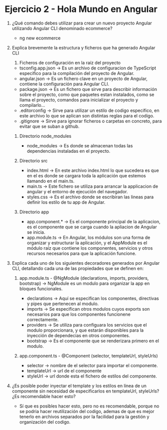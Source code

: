 # Ejercicio 2 - Hola Mundo en Angular

1. ¿Qué comando debes utilizar para crear un nuevo proyecto Angular
   utilizando Angular CLI denominado ecommerce?
    - ng new ecommerce

2. Explica brevemente la
   estructura y ficheros que ha generado Angular CLI
   1. Ficheros de configuración en la raíz del proyecto
    - tsconfig.app.json -> Es un archivo de configuracion de TypeScript especifico 
    para la compilación del proyecto de Angular.
    - angular.json -> Es un fichero clave en un proyecto de Angular, contiene la configuración para Angular CLI.
    - package.json -> Es un fichero que sirve para describir información sobre el proyecto, como que paquetes estan instalados,
    como se llama el proyecto, comandos para inicializar el proyecto y compilarlo...
    - .editorconfig -> Sirve para utilizar un estilo de codigo especifico,
    en este archivo lo que se aplican son distintas reglas para el codigo.
    - .gitignore -> Sirve para ignorar ficheros o carpetas en concreto, para evitar que se suban a github.

    1. Directorio node_modules

        - node_modules -> Es donde se almacenan todas las dependencias instaladas en el proyecto.

    1. Directorio src

        - index.html -> En este archivo index.html lo que sucedera es que en el <app-root></app-root>
        es donde se cargara toda la aplicación que estemos llamando en el main.ts.
        - main.ts -> Este fichero se utiliza para arrancar la applicacion de angular y el entorno de 
        ejecución del navegador.
        - styles.css -> Es el archivo donde se escribiran las lineas para definir los estilo de tu app de Angular.

    1. Directorio app
        - app.component.* -> Es el componente principal de la aplicacion, es el componente 
        que se carga cuando la apliacion de Angular se inicia.
        - app.module.ts -> En Angular, los módulos son una forma de organizar y estructurar la aplicación,
        y el AppModule es el módulo raíz que contiene los componentes, servicios y otros recursos necesarios para que la aplicación funcione.

3. Explica cada uno de los siguientes decoradores generados por
Angular CLI, detallando cada una de las propiedades que se definen en:

    1. app.module.ts - @NgModule (declarations, imports, providers, bootstrap) -> NgModule es un modulo para organizar la app en bloques funcionales.

        - declarations -> Aquí se especifican los componentes, directivas y pipes que pertenecen al modulo.
        - imports -> Se especifican otros modulos cuyos exports son necesarios para que los componentes funcionene correctamente.
        - providers -> Se utiliza para configuara los servicios que el modulo proporcionara, 
        y que estarán disponibles para la inyección de dependecias en otros componentes.
        - bootstrap -> Es el componente que se renderizara primero en el modulo.

    2. app.component.ts - @Component (selector, templateUrl, styleUrls)
        - selector -> nombre de el selector para importar el componente.
        - templateUrl -> url de el componente
        - styleUrl -> url donde esta el fichero de estilos del componente.

3.  ¿Es posible poder inyectar el template y los estilos en línea de un
componente sin necesidad de especificarlos en templateUrl, styleUrls?
¿Es recomendable hacer esto?
    - Sí que es posibles hacer esto, pero no es recomendable, porque no se podria hacer reutilización del codigo, ademas de que es mejor tenerlo en archivos separados por la facilidad para la gestión y organización del codigo.
